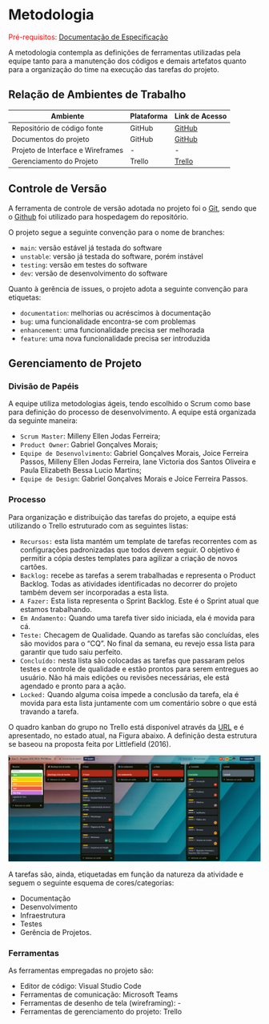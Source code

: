 
# Metodologia

<span style="color:red">Pré-requisitos: <a href="2-Especificação do Projeto.md"> Documentação de Especificação</a></span>

A metodologia contempla as definições de ferramentas utilizadas pela equipe tanto para a manutenção dos códigos e demais artefatos quanto para a organização do time na execução das tarefas do projeto.

## Relação de Ambientes de Trabalho

| Ambiente | Plataforma | Link de Acesso |
--------- | ---------- |  -------------  |
| Repositório de código fonte | GitHub | [GitHub](https://github.com/ICEI-PUC-Minas-PMV-ADS/pmv-ads-2023-2-e3-proj-mov-t1-doe-facil) |
| Documentos do projeto | GitHub | [GitHub](https://github.com/ICEI-PUC-Minas-PMV-ADS/pmv-ads-2023-2-e3-proj-mov-t1-doe-facil#documenta%C3%A7%C3%A3o) |
| Projeto de Interface e  Wireframes  | - | - |
| Gerenciamento do Projeto | Trello | [Trello](https://trello.com/b/v4iiDdvU/kanban-projeto-pucminas) |

## Controle de Versão

A ferramenta de controle de versão adotada no projeto foi o
[Git](https://git-scm.com/), sendo que o [Github](https://github.com)
foi utilizado para hospedagem do repositório.

O projeto segue a seguinte convenção para o nome de branches:

- `main`: versão estável já testada do software
- `unstable`: versão já testada do software, porém instável
- `testing`: versão em testes do software
- `dev`: versão de desenvolvimento do software

Quanto à gerência de issues, o projeto adota a seguinte convenção para
etiquetas:

- `documentation`: melhorias ou acréscimos à documentação
- `bug`: uma funcionalidade encontra-se com problemas
- `enhancement`: uma funcionalidade precisa ser melhorada
- `feature`: uma nova funcionalidade precisa ser introduzida


## Gerenciamento de Projeto

### Divisão de Papéis

A equipe utiliza metodologias ágeis, tendo escolhido o Scrum como base para definição do processo de desenvolvimento. A equipe está organizada da seguinte maneira:

- `Scrum Master`: Milleny Ellen Jodas Ferreira;
- `Product Owner`: Gabriel Gonçalves Morais;
- `Equipe de Desenvolvimento`: Gabriel Gonçalves Morais, Joice Ferreira Passos, Milleny Ellen Jodas Ferreira, Iane Victoria dos Santos Oliveira e Paula Elizabeth Bessa Lucio Martins;
- `Equipe de Design`: Gabriel Gonçalves Morais e Joice Ferreira Passos.


### Processo

Para organização e distribuição das tarefas do projeto, a equipe está utilizando o Trello estruturado com as seguintes listas:

- `Recursos:` esta lista mantém um template de tarefas recorrentes com as configurações padronizadas que todos devem seguir. O objetivo é permitir a cópia destes templates para agilizar a criação de novos cartões.
- `Backlog:` recebe as tarefas a serem trabalhadas e representa o Product Backlog. Todas as atividades identificadas no decorrer do projeto também devem ser incorporadas a esta lista.
- `A Fazer:` Esta lista representa o Sprint Backlog. Este é o Sprint atual que estamos trabalhando.
- `Em Andamento:` Quando uma tarefa tiver sido iniciada, ela é movida para cá.
- `Teste:` Checagem de Qualidade. Quando as tarefas são concluídas, eles são movidos para o “CQ”. No final da semana, eu revejo essa lista para garantir que tudo saiu perfeito.
- `Concluído:` nesta lista são colocadas as tarefas que passaram pelos testes e controle de qualidade e estão prontos para serem entregues ao usuário. Não há mais edições ou revisões necessárias, ele está agendado e pronto para a ação.
- `Locked:` Quando alguma coisa impede a conclusão da tarefa, ela é movida para esta lista juntamente com um comentário sobre o que está travando a tarefa.

O quadro kanban do grupo no Trello está disponível através da [URL](
https://trello.com/b/v4iiDdvU/kanban-projeto-pucminas) e é apresentado, no estado atual, na Figura abaixo. A definição desta estrutura se baseou na proposta feita por Littlefield (2016).

![Quadro Kanban](./img/kanban-trello.png)

A tarefas são, ainda, etiquetadas em função da natureza da atividade e seguem o seguinte esquema de cores/categorias:
- Documentação
- Desenvolvimento
- Infraestrutura
- Testes
- Gerência de Projetos.

### Ferramentas

As ferramentas empregadas no projeto são:

- Editor de código: Visual Studio Code
- Ferramentas de comunicação: Microsoft Teams
- Ferramentas de desenho de tela (wireframing): -
- Ferramentas de gerenciamento do projeto: Trello
